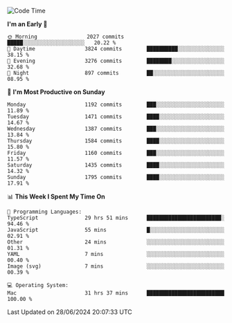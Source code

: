 <!--START_SECTION:waka-->
![Code Time](http://img.shields.io/badge/Code%20Time-4%2C117%20hrs%2029%20mins-blue)

**I'm an Early 🐤** 

```text
🌞 Morning                2027 commits        █████░░░░░░░░░░░░░░░░░░░░   20.22 % 
🌆 Daytime                3824 commits        ██████████░░░░░░░░░░░░░░░   38.15 % 
🌃 Evening                3276 commits        ████████░░░░░░░░░░░░░░░░░   32.68 % 
🌙 Night                  897 commits         ██░░░░░░░░░░░░░░░░░░░░░░░   08.95 % 
```
📅 **I'm Most Productive on Sunday** 

```text
Monday                   1192 commits        ███░░░░░░░░░░░░░░░░░░░░░░   11.89 % 
Tuesday                  1471 commits        ████░░░░░░░░░░░░░░░░░░░░░   14.67 % 
Wednesday                1387 commits        ███░░░░░░░░░░░░░░░░░░░░░░   13.84 % 
Thursday                 1584 commits        ████░░░░░░░░░░░░░░░░░░░░░   15.80 % 
Friday                   1160 commits        ███░░░░░░░░░░░░░░░░░░░░░░   11.57 % 
Saturday                 1435 commits        ████░░░░░░░░░░░░░░░░░░░░░   14.32 % 
Sunday                   1795 commits        ████░░░░░░░░░░░░░░░░░░░░░   17.91 % 
```


📊 **This Week I Spent My Time On** 

```text
💬 Programming Languages: 
TypeScript               29 hrs 51 mins      ████████████████████████░   94.46 % 
JavaScript               55 mins             █░░░░░░░░░░░░░░░░░░░░░░░░   02.91 % 
Other                    24 mins             ░░░░░░░░░░░░░░░░░░░░░░░░░   01.31 % 
YAML                     7 mins              ░░░░░░░░░░░░░░░░░░░░░░░░░   00.40 % 
Image (svg)              7 mins              ░░░░░░░░░░░░░░░░░░░░░░░░░   00.39 % 

💻 Operating System: 
Mac                      31 hrs 37 mins      █████████████████████████   100.00 % 
```


 Last Updated on 28/06/2024 20:07:33 UTC
<!--END_SECTION:waka-->
